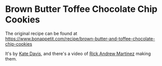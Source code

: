 # Brown Butter Toffee Chocolate Chip Cookies

The original recipe can be found at https://www.bonappetit.com/recipe/brown-butter-and-toffee-chocolate-chip-cookies

It's by [Kate Davis](https://ragebake.com), and there's a video of [Rick Andrew Martinez](https://www.rick-martinez.com) making them.
